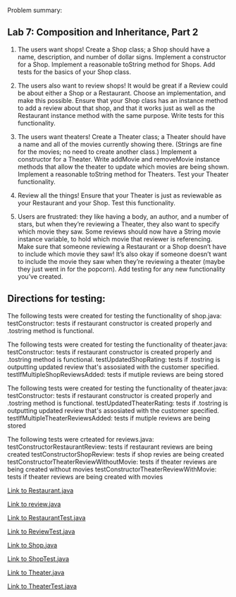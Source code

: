 Problem summary:

## Lab 7: Composition and Inheritance, Part 2

1. The users want shops! Create a Shop class; a Shop should have a name, description, and number of dollar signs.
Implement a constructor for a Shop.
Implement a reasonable toString method for Shops.
Add tests for the basics of your Shop class.

2. The users also want to review shops!
It would be great if a Review could be about either a Shop or a Restaurant. Choose an implementation, and make this possible.
Ensure that your Shop class has an instance method to add a review about that shop, and that it works just as well as the Restaurant instance method with the same purpose.
Write tests for this functionality.

3. The users want theaters! Create a Theater class; a Theater should have a name and all of the movies currently showing there. (Strings are fine for the movies; no need to create another class.)
Implement a constructor for a Theater.
Write addMovie and removeMovie instance methods that allow the theater to update which movies are being shown.
Implement a reasonable toString method for Theaters.
Test your Theater functionality.

4. Review all the things!
Ensure that your Theater is just as reviewable as your Restaurant and your Shop.
Test this functionality.

5. Users are frustrated: they like having a body, an author, and a number of stars, but when they’re reviewing a Theater, they also want to specify which movie they saw.
Some reviews should now have a String movie instance variable, to hold which movie that reviewer is referencing.
Make sure that someone reviewing a Restaurant or a Shop doesn’t have to include which movie they saw!
It’s also okay if someone doesn’t want to include the movie they saw when they’re reviewing a theater (maybe they just went in for the popcorn).
Add testing for any new functionality you’ve created.


## Directions for testing:
The following tests were created for testing the functionality of shop.java:
  testConstructor: tests if restaurant constructor is created properly and .tostring method is functional.
 
  The following tests were created for testing the functionality of theater.java:
  testConstructor: tests if restaurant constructor is created properly and .tostring method is functional. 
  testUpdatedShopRating: tests if .tostring is outputting updated review that's assosiated with the customer specified.         
  testIfMultipleShopReviewsAdded: tests if mutiple reviews are being stored
  
  The following tests were created for testing the functionality of theater.java:
  testConstructor: tests if restaurant constructor is created properly and .tostring method is functional. 
  testUpdatedTheaterRating: tests if .tostring is outputting updated review that's assosiated with the customer specified.         
  testIfMultipleTheaterReviewsAdded: tests if mutiple reviews are being stored

    
  The following tests were crteated for reviews.java: 
  testConstructorRestaurantReview: tests if restaurant reviews are being created
  testConstructorShopReview: tests if shop revies are being created
  testConstructorTheaterReviewWithoutMovie: tests if theater reviews are being created without movies
  testConstructorTheaterReviewWithMovie: tests if theater reviews are being created with movies 
  

[Link to Restaurant.java](https://github.com/sadhikari07/java-fundamentals/blob/master/inheritance/src/main/java/inheritance/Restaurant.java)

[Link to review.java](https://github.com/sadhikari07/java-fundamentals/blob/master/inheritance/src/main/java/inheritance/Review.java)

[Link to RestaurantTest.java](https://github.com/sadhikari07/java-fundamentals/blob/master/inheritance/src/test/java/inheritance/RestaurantTest.java)

[Link to ReviewTest.java](https://github.com/sadhikari07/java-fundamentals/blob/master/inheritance/src/test/java/inheritance/ReviewTest.java)

[Link to Shop.java](https://github.com/sadhikari07/java-fundamentals/blob/master/inheritance/src/test/java/inheritance/Shop.java)

[Link to ShopTest.java](https://github.com/sadhikari07/java-fundamentals/blob/master/inheritance/src/test/java/inheritance/ShopTest.java)

[Link to Theater.java](https://github.com/sadhikari07/java-fundamentals/blob/master/inheritance/src/test/java/inheritance/Theater.java)

[Link to TheaterTest.java](https://github.com/sadhikari07/java-fundamentals/blob/master/inheritance/src/test/java/inheritance/TheaterTest.java)
